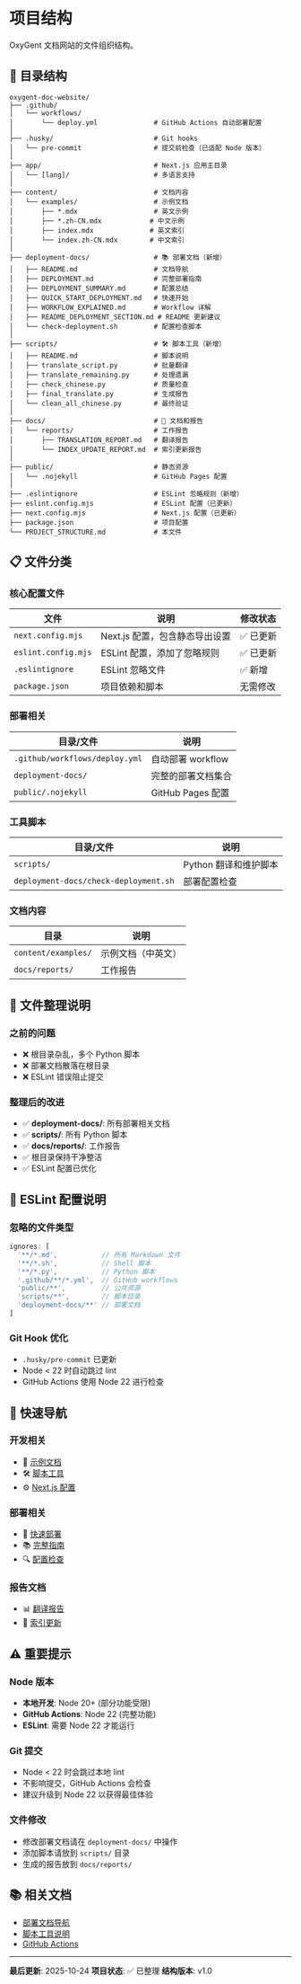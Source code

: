 # 项目结构

OxyGent 文档网站的文件组织结构。

## 📁 目录结构

```
oxygent-doc-website/
├── .github/
│   └── workflows/
│       └── deploy.yml              # GitHub Actions 自动部署配置
│
├── .husky/                         # Git hooks
│   └── pre-commit                  # 提交前检查（已适配 Node 版本）
│
├── app/                            # Next.js 应用主目录
│   └── [lang]/                     # 多语言支持
│
├── content/                        # 文档内容
│   └── examples/                   # 示例文档
│       ├── *.mdx                   # 英文示例
│       ├── *.zh-CN.mdx            # 中文示例
│       ├── index.mdx              # 英文索引
│       └── index.zh-CN.mdx        # 中文索引
│
├── deployment-docs/                # 📚 部署文档（新增）
│   ├── README.md                   # 文档导航
│   ├── DEPLOYMENT.md               # 完整部署指南
│   ├── DEPLOYMENT_SUMMARY.md       # 配置总结
│   ├── QUICK_START_DEPLOYMENT.md   # 快速开始
│   ├── WORKFLOW_EXPLAINED.md       # Workflow 详解
│   ├── README_DEPLOYMENT_SECTION.md # README 更新建议
│   └── check-deployment.sh         # 配置检查脚本
│
├── scripts/                        # 🛠️ 脚本工具（新增）
│   ├── README.md                   # 脚本说明
│   ├── translate_script.py         # 批量翻译
│   ├── translate_remaining.py      # 处理遗漏
│   ├── check_chinese.py            # 质量检查
│   ├── final_translate.py          # 生成报告
│   └── clean_all_chinese.py        # 最终验证
│
├── docs/                           # 📝 文档和报告
│   └── reports/                    # 工作报告
│       ├── TRANSLATION_REPORT.md   # 翻译报告
│       └── INDEX_UPDATE_REPORT.md  # 索引更新报告
│
├── public/                         # 静态资源
│   └── .nojekyll                   # GitHub Pages 配置
│
├── .eslintignore                   # ESLint 忽略规则（新增）
├── eslint.config.mjs               # ESLint 配置（已更新）
├── next.config.mjs                 # Next.js 配置（已更新）
├── package.json                    # 项目配置
└── PROJECT_STRUCTURE.md            # 本文件
```

## 📋 文件分类

### 核心配置文件

| 文件 | 说明 | 修改状态 |
|------|------|---------|
| `next.config.mjs` | Next.js 配置，包含静态导出设置 | ✅ 已更新 |
| `eslint.config.mjs` | ESLint 配置，添加了忽略规则 | ✅ 已更新 |
| `.eslintignore` | ESLint 忽略文件 | ✅ 新增 |
| `package.json` | 项目依赖和脚本 | 无需修改 |

### 部署相关

| 目录/文件 | 说明 |
|----------|------|
| `.github/workflows/deploy.yml` | 自动部署 workflow |
| `deployment-docs/` | 完整的部署文档集合 |
| `public/.nojekyll` | GitHub Pages 配置 |

### 工具脚本

| 目录/文件 | 说明 |
|----------|------|
| `scripts/` | Python 翻译和维护脚本 |
| `deployment-docs/check-deployment.sh` | 部署配置检查 |

### 文档内容

| 目录 | 说明 |
|------|------|
| `content/examples/` | 示例文档（中英文） |
| `docs/reports/` | 工作报告 |

## 🎯 文件整理说明

### 之前的问题
- ❌ 根目录杂乱，多个 Python 脚本
- ❌ 部署文档散落在根目录
- ❌ ESLint 错误阻止提交

### 整理后的改进
- ✅ **deployment-docs/**: 所有部署相关文档
- ✅ **scripts/**: 所有 Python 脚本
- ✅ **docs/reports/**: 工作报告
- ✅ 根目录保持干净整洁
- ✅ ESLint 配置已优化

## 📝 ESLint 配置说明

### 忽略的文件类型
```javascript
ignores: [
  '**/*.md',           // 所有 Markdown 文件
  '**/*.sh',           // Shell 脚本
  '**/*.py',           // Python 脚本
  '.github/**/*.yml',  // GitHub workflows
  'public/**',         // 公共资源
  'scripts/**',        // 脚本目录
  'deployment-docs/**' // 部署文档
]
```

### Git Hook 优化
- `.husky/pre-commit` 已更新
- Node < 22 时自动跳过 lint
- GitHub Actions 使用 Node 22 进行检查

## 🚀 快速导航

### 开发相关
- 📖 [示例文档](./content/examples/)
- 🛠️ [脚本工具](./scripts/)
- ⚙️ [Next.js 配置](./next.config.mjs)

### 部署相关
- 🚀 [快速部署](./deployment-docs/QUICK_START_DEPLOYMENT.md)
- 📚 [完整指南](./deployment-docs/DEPLOYMENT.md)
- 🔍 [配置检查](./deployment-docs/check-deployment.sh)

### 报告文档
- 📊 [翻译报告](./docs/reports/TRANSLATION_REPORT.md)
- 📝 [索引更新](./docs/reports/INDEX_UPDATE_REPORT.md)

## ⚠️ 重要提示

### Node 版本
- **本地开发**: Node 20+ (部分功能受限)
- **GitHub Actions**: Node 22 (完整功能)
- **ESLint**: 需要 Node 22 才能运行

### Git 提交
- Node < 22 时会跳过本地 lint
- 不影响提交，GitHub Actions 会检查
- 建议升级到 Node 22 以获得最佳体验

### 文件修改
- 修改部署文档请在 `deployment-docs/` 中操作
- 添加脚本请放到 `scripts/` 目录
- 生成的报告放到 `docs/reports/`

## 📚 相关文档

- [部署文档导航](./deployment-docs/README.md)
- [脚本工具说明](./scripts/README.md)
- [GitHub Actions](https://github.com/karlsbeard/oxygent-doc-website/actions)

---

**最后更新**: 2025-10-24
**项目状态**: ✅ 已整理
**结构版本**: v1.0

